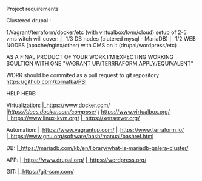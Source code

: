 Project requirements

Clustered drupal :

1.Vagrant/terraform/docker/etc (with virtualbox/kvm/cloud) setup of 2-5 vms witch will cover:
|_ 1/3 DB nodes (clutered mysql - MariaDB)
|_ 1/2 WEB NODES (apache/nginx/other) with CMS on it (drupal/wordpress/etc)

AS A FINAL PRODUCT OF YOUR WORK I'M EXPECTING WORKING SOULTION WITH ONE "VAGRANT UP/TERRRAFORM APPLY/EQUIVALENT"

WORK should be commited as a pull request to git repository https://github.com/kornatka/PSI

HELP HERE:

Virtualization:
|_https://www.docker.com/
|_https://docs.docker.com/compose/
|_ https://www.virtualbox.org/
|_https://www.linux-kvm.org/
|_https://xenserver.org/

Automation:
|_https://www.vagrantup.com/
|_https://www.terraform.io/
|_https://www.gnu.org/software/bash/manual/bashref.html

DB:
|_https://mariadb.com/kb/en/library/what-is-mariadb-galera-cluster/

APP:
|_https://www.drupal.org/
|_https://wordpress.org/

GIT:
|_https://git-scm.com/

